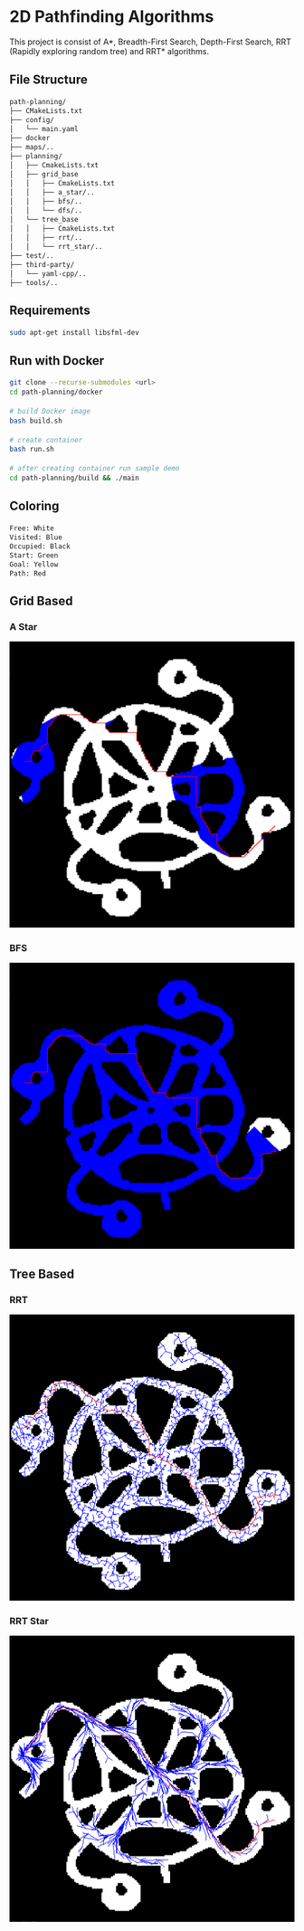 # 2D Pathfinding Algorithms

This project is consist of A*, Breadth-First Search, Depth-First Search, RRT (Rapidly exploring random tree) and RRT* algorithms.

## File Structure

```
path-planning/
├── CMakeLists.txt
├── config/
│   └── main.yaml
├── docker
├── maps/..
├── planning/
│   ├── CmakeLists.txt
│   ├── grid_base
│   │   ├── CmakeLists.txt
│   │   ├── a_star/..
│   │   ├── bfs/..
│   │   └── dfs/..
│   └── tree_base
│   │   ├── CmakeLists.txt
│   │   ├── rrt/..
│   │   └── rrt_star/..
├── test/..
├── third-party/
│   └── yaml-cpp/..
├── tools/..

```

## Requirements
``` bash
sudo apt-get install libsfml-dev
```

## Run with Docker
```bash
git clone --recurse-submodules <url>
cd path-planning/docker

# build Docker image
bash build.sh

# create container
bash run.sh

# after creating container run sample demo
cd path-planning/build && ./main
```

## Coloring

```
Free: White
Visited: Blue
Occupied: Black
Start: Green
Goal: Yellow
Path: Red
```

## Grid Based

### A Star

![](images/astar.png)

### BFS

![](images/bfs.png)

## Tree Based

### RRT

![](images/rrt.png)

### RRT Star

![](images/rrt_star.png)
